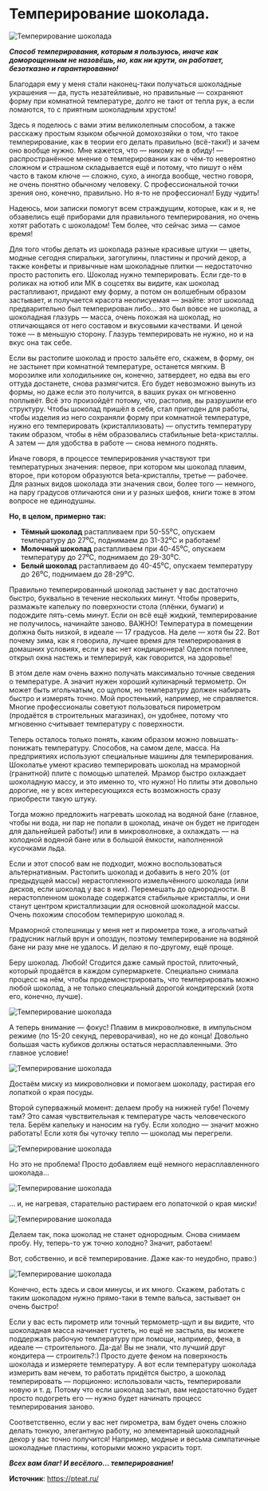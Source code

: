# Темперирование шоколада.

![Темперирование шоколада](/images/Kulinar/Desert/chokolad-temperirovanie_01.jpg 'Темперирование шоколада')

_**Способ темперирования, которым я пользуюсь, иначе как доморощенным не назовёшь, но, как ни крути, он работает, безотказно и гарантированно!**_

Благодаря ему у меня стали наконец-таки получаться шоколадные украшения — да, пусть незатейливые, но правильные — сохраняют форму при комнатной температуре, долго не тают от тепла рук, а если ломаются, то с приятным шоколадным хрустом!

Здесь я поделюсь с вами этим великолепным способом, а также расскажу простым языком обычной домохозяйки о том, что такое темперирование, как в теории его делать правильно (всё-таки!) и зачем оно вообще нужно. Мне кажется, что — никому не в обиду! — распространённое мнение о темперировании как о чём-то невероятно сложном и страшном складывается ещё и потому, что пишут о нём часто в таком ключе — сложно, сухо, а иногда вообще, честно говоря, не очень понятно обычному человеку. С профессиональной точки зрения оно, конечно, правильно. Но я-то не профессионал! Буду чудить!

Надеюсь, мои записки помогут всем страждущим, которые, как и я, не обзавелись ещё приборами для правильного темперирования, но очень хотят работать с шоколадом! Тем более, что сейчас зима — самое время!

Для того чтобы делать из шоколада разные красивые штуки — цветы, модные сегодня спиральки, загогулины, пластины и прочий декор, а также конфеты и привычные нам шоколадные плитки — недостаточно просто растопить его. Шоколад нужно темперировать. Если где-то в роликах на ютюб или МК в соцсетях вы видите, как шоколад растапливают, придают ему форму, а потом он волшебным образом застывает, и получается красота неописуемая — знайте: этот шоколад предварительно был темперирован либо… это был вовсе не шоколад, а шоколадная глазурь — масса, очень похожая на шоколад, но отличающаяся от него составом и вкусовыми качествами. И ценой тоже — в меньшую сторону. Глазурь темперировать не нужно, но и на вкус она так себе.

Если вы растопите шоколад и просто зальёте его, скажем, в форму, он не застынет при комнатной температуре, останется мягким. В морозилке или холодильнике он, конечно, затвердеет, но едва вы его оттуда достанете, снова размягчится. Его будет невозможно вынуть из формы, но даже если это получится, в ваших руках он мгновенно поплывёт. Всё это произойдёт потому, что, растопив, вы разрушили его структуру. Чтобы шоколад пришёл в себя, стал пригоден для работы, чтобы изделия из него сохраняли форму при комнатной температуре, нужно его темперировать (кристаллизовать) — опустить температуру таким образом, чтобы в нём образовались стабильные beta-кристаллы. А затем — для удобства в работе — снова немного поднять.

Иначе говоря, в процессе темперирования участвуют три температурных значения: первое, при котором мы шоколад плавим, второе, при котором образуются beta-кристаллы, третье — рабочее. Для разных видов шоколада эти значения свои, более того — немного, на пару градусов отличаются они и у разных шефов, книги тоже в этом вопросе не единодушны.

**Но, в целом, примерно так:**

- **Тёмный шоколад** растапливаем при 50-55⁰C, опускаем температуру до 27⁰C, поднимаем до 31-32⁰C и работаем!
- **Молочный шоколад** растапливаем при 40-45⁰C, опускаем температуру до 27⁰C, поднимаем до 29-30⁰C.
- **Белый шоколад** растапливаем до 40-45⁰C, опускаем температуру до 26⁰C, поднимаем до 28-29⁰C.

Правильно темперированный шоколад застынет у вас достаточно быстро, буквально в течение нескольких минут. Чтобы проверить, размажьте капельку по поверхности стола (плёнки, бумаги) и подождите пять-семь минут. Если он всё ещё жидкий, темперирование не получилось, начинайте заново. ВАЖНО! Температура в помещении должна быть низкой, в идеале — 17 градусов. На деле — хотя бы 22. Вот почему зима, как я говорила, лучшее время для темперирования в домашних условиях, если у вас нет кондиционера! Оделся потеплее, открыл окна настежь и темперируй, как говорится, на здоровье!

В этом деле нам очень важно получать максимально точные сведения о температуре. А значит нужен хороший кулинарный термометр. Он может быть игольчатым, со щупом, но температуру должен набирать быстро и измерять точно. Мой простенький, например, не справляется. Многие профессионалы советуют пользоваться пирометром (продаётся в строительных магазинах), он удобнее, потому что мгновенно считывает температуру с поверхности.

Теперь осталось только понять, каким образом можно повышать-понижать температуру. Способов, на самом деле, масса. На предприятиях используют специальные машины для темперирования. Шоколатье умеют красиво темперировать шоколад на мраморной (гранитной) плите с помощью шпателей. Мрамор быстро охлаждает шоколадную массу, и это именно то, что нужно! Но плиты эти довольно дорогие, не у всех интересующихся есть возможность сразу приобрести такую штуку.

Тогда можно предложить нагревать шоколад на водяной бане (главное, чтобы ни вода, ни пар не попали в шоколад, иначе он будет не пригоден для дальнейшей работы!) или в микроволновке, а охлаждать — на холодной водяной бане или в большой ёмкости, наполненной кусочками льда.

Если и этот способ вам не подходит, можно воспользоваться альтернативным. Растопить шоколад и добавить в него 20% (от предыдущей массы) нерастопленного измельчённого шоколада (или дисков, если шоколад у вас в них). Перемешать до однородности. В нерастопленном шоколаде содержатся стабильные кристаллы, и они станут центром кристаллизации для основной шоколадной массы. Очень похожим способом темперирую шоколад я.

Мраморной столешницы у меня нет и пирометра тоже, а игольчатый градусник наглый врун и опоздун, поэтому темперирование на водяной бане ни разу мне не удалось. И делаю я по-другому, ещё проще.

Беру шоколад. Любой! Сгодится даже самый простой, плиточный, который продаётся в каждом супермаркете. Специально снимала процесс на нём, чтобы продемонстрировать, что темперировать можно любой шоколад, а не только специальный дорогой кондитерский (хотя его, конечно, лучше).

![Темперирование шоколада](/images/Kulinar/Desert/chokolad-temperirovanie_02.jpg 'Темперирование шоколада')

А теперь внимание — фокус! Плавим в микроволновке, в импульсном режиме (по 15-20 секунд, переворачивая), но не до конца! Довольно большая часть кубиков должны остаться нерасплавленными. Это главное условие!

![Темперирование шоколада](/images/Kulinar/Desert/chokolad-temperirovanie_03.jpg 'Темперирование шоколада')

Достаём миску из микроволновки и помогаем шоколаду, растирая его лопаткой о края посуды.

Второй суперважный момент: делаем пробу на нижней губе! Почему там? Это самая чувствительная к температуре часть человеческого тела. Берём капельку и наносим на губу. Если холодно — значит можно работать! Если хотя бы чуточку тепло — шоколад мы перегрели.

![Темперирование шоколада](/images/Kulinar/Desert/chokolad-temperirovanie_04.jpg 'Темперирование шоколада')

Но это не проблема! Просто добавляем ещё немного нерасплавленного шоколада…

![Темперирование шоколада](/images/Kulinar/Desert/chokolad-temperirovanie_05.jpg 'Темперирование шоколада')

… и, не нагревая, старательно растираем его лопаточкой о края миски!

![Темперирование шоколада](/images/Kulinar/Desert/chokolad-temperirovanie_06.jpg 'Темперирование шоколада')

Делаем так, пока шоколад не станет однородным. Снова снимаем пробу. Ну, теперь-то уж точно холодно? Значит, работаем!

Вот, собственно, и всё темперирование. Даже как-то неудобно, право:)

![Темперирование шоколада](/images/Kulinar/Desert/chokolad-temperirovanie_07.jpg 'Темперирование шоколада')

Конечно, есть здесь и свои минусы, и их много. Скажем, работать с таким шоколадом нужно прямо-таки в темпе вальса, застывает он очень быстро!

Если у вас есть пирометр или точный термометр-щуп и вы видите, что шоколадная масса начинает густеть, но ещё не застыла, вы можете поддержать рабочую температуру при помощи, например, фена, в идеале — строительного. Да-да! Вы не знали, что лучший друг кондитера — строитель?:) Просто дуете феном на поверхность шоколада и измеряете температуру. А вот если температуру шоколада измерить вам нечем, то работать придётся быстро, а шоколад темперировать — порционно: использовали часть, темперировали новую и т. д. Потому что если шоколад застыл, вам недостаточно будет просто подогреть его — нужно будет начинать процесс темперирования заново.

Соответственно, если у вас нет пирометра, вам будет очень сложно делать тонкую, элегантную работу, но элементарный шоколадный декор у вас точно получится! Например, модные и весьма симпатичные шоколадные пластины, которыми можно украсить торт.

_**Всех вам благ! И весёлого… темперирования!**_

**Источник**: https://pteat.ru/
